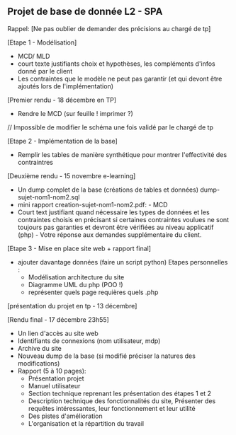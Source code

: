 
## Projet de base de donnée L2 - SPA

Rappel: [Ne pas oublier de demander des précisions au chargé de tp]

[Etape 1 - Modélisation]
- MCD/ MLD 
- court texte justifiants choix et hypothèses,
les compléments d'infos donné par le client
- Les contraintes que le modèle ne peut pas garantir
(et qui devont être ajoutés lors de l'implémentation)

[Premier rendu - 18 décembre en TP]
- Rendre le MCD (sur feuille ! imprimer ?)

// Impossible de modifier le schéma une fois validé par le chargé de tp

[Etape 2 - Implémentation de la base]
- Remplir les tables de manière synthétique 
pour montrer l'effectivité des contraintres

[Deuxième rendu - 15 novembre e-learning]
- Un dump complet de la base (créations de tables et données)
	dump-sujet-nom1-nom2.sql
- mini rapport creation-sujet-nom1-nom2.pdf:
		- MCD
- Court text justifiant quand nécessaire les types de données et les contraintes choisis en précisant si certaines contraintes voulues ne sont 			toujours pas garanties et devront être vérifiées au niveau applicatif (php)
		- Votre réponse aux demandes supplémentaire du client.

[Etape 3 - Mise en place site web + rapport final]
- ajouter davantage données (faire un script python)
Etapes personnelles : 
	- Modélisation architecture du site
	- Diagramme UML du php (POO !)
	- représenter quels page requières quels .php

[présentation du projet en tp - 13 décembre]

[Rendu final - 17 décembre 23h55]
- Un lien d'accès au site web
- Identifiants de connexions (nom utilisateur, mdp)
- Archive du site
- Nouveau dump de la base (si modifié préciser la natures des modifications)
- Rapport (5 à 10 pages):
	- Présentation projet
	- Manuel utilisateur
	- Section technique reprenant les présentation des étapes 1 et 2
	- Description technique des fonctionnalités du site,
	Présenter des requêtes intéressantes, leur fonctionnement et leur utilité
	- Des pistes d'amélioration
	- L'organisation et la répartition du travail
